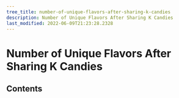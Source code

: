 ```yaml
---
tree_title: number-of-unique-flavors-after-sharing-k-candies
description: Number of Unique Flavors After Sharing K Candies
last_modified: 2022-06-09T21:23:28.2328
---
```


# Number of Unique Flavors After Sharing K Candies

## Contents
